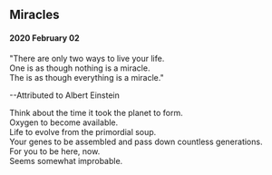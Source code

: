 ## Miracles

#### 2020 February 02

"There are only two ways to live your life.  
One is as though nothing is a miracle.  
The is as though everything is a miracle."  

--Attributed to Albert Einstein

Think about the time it took the planet to form.  
Oxygen to become available.  
Life to evolve from the primordial soup.  
Your genes to be assembled and pass down countless generations.  
For you to be here, now.  
Seems somewhat improbable.  
